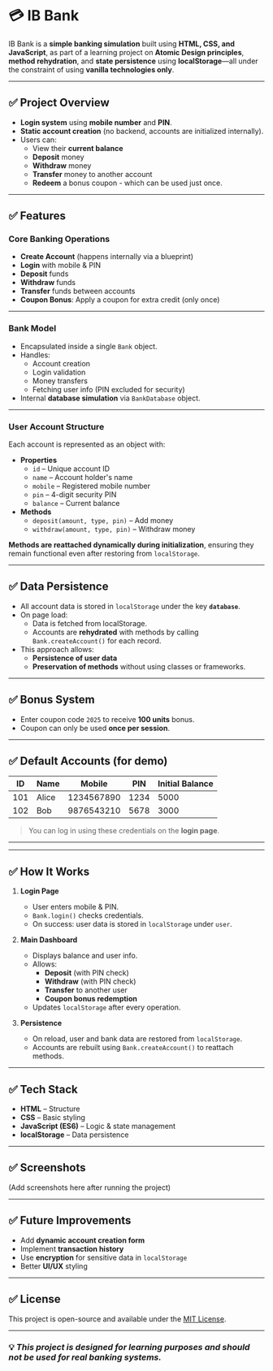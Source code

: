 # 💳 IB Bank

IB Bank is a **simple banking simulation** built using **HTML, CSS, and JavaScript**, as part of a learning project on **Atomic Design principles**, **method rehydration**, and **state persistence** using **localStorage**—all under the constraint of using **vanilla technologies only**.

---

## ✅ Project Overview

- **Login system** using **mobile number** and **PIN**.
- **Static account creation** (no backend, accounts are initialized internally).
- Users can:
  - View their **current balance**
  - **Deposit** money
  - **Withdraw** money
  - **Transfer** money to another account
  - **Redeem** a bonus coupon - which can be used just once.

---

## ✅ Features

### **Core Banking Operations**
- **Create Account** (happens internally via a blueprint)
- **Login** with mobile & PIN
- **Deposit** funds
- **Withdraw** funds
- **Transfer** funds between accounts
- **Coupon Bonus**: Apply a coupon for extra credit (only once)

---

### **Bank Model**
- Encapsulated inside a single `Bank` object.
- Handles:
  - Account creation
  - Login validation
  - Money transfers
  - Fetching user info (PIN excluded for security)
- Internal **database simulation** via `BankDatabase` object.

---

### **User Account Structure**
Each account is represented as an object with:
- **Properties**
  - `id` – Unique account ID
  - `name` – Account holder's name
  - `mobile` – Registered mobile number
  - `pin` – 4-digit security PIN
  - `balance` – Current balance
- **Methods**
  - `deposit(amount, type, pin)` – Add money
  - `withdraw(amount, type, pin)` – Withdraw money

**Methods are reattached dynamically during initialization**, ensuring they remain functional even after restoring from `localStorage`.

---

## ✅ Data Persistence

- All account data is stored in `localStorage` under the key **`database`**.
- On page load:
  - Data is fetched from localStorage.
  - Accounts are **rehydrated** with methods by calling `Bank.createAccount()` for each record.
- This approach allows:
  - **Persistence of user data**
  - **Preservation of methods** without using classes or frameworks.

---

## ✅ Bonus System

- Enter coupon code `2025` to receive **100 units** bonus.
- Coupon can only be used **once per session**.

---

## ✅ Default Accounts (for demo)

| ID   | Name   | Mobile      | PIN   | Initial Balance |
|------|--------|------------|-------|-----------------|
| 101  | Alice  | 1234567890 | 1234  | 5000           |
| 102  | Bob    | 9876543210 | 5678  | 3000           |

> You can log in using these credentials on the **login page**.

---

 

---

## ✅ How It Works

1. **Login Page**  
   - User enters mobile & PIN.
   - `Bank.login()` checks credentials.
   - On success: user data is stored in `localStorage` under `user`.

2. **Main Dashboard**  
   - Displays balance and user info.
   - Allows:
     - **Deposit** (with PIN check)
     - **Withdraw** (with PIN check)
     - **Transfer** to another user
     - **Coupon bonus redemption**
   - Updates `localStorage` after every operation.

3. **Persistence**  
   - On reload, user and bank data are restored from `localStorage`.
   - Accounts are rebuilt using `Bank.createAccount()` to reattach methods.

---

## ✅ Tech Stack

- **HTML** – Structure
- **CSS** – Basic styling
- **JavaScript (ES6)** – Logic & state management
- **localStorage** – Data persistence

---

## ✅ Screenshots

(Add screenshots here after running the project)

---

## ✅ Future Improvements

- Add **dynamic account creation form**
- Implement **transaction history**
- Use **encryption** for sensitive data in `localStorage`
- Better **UI/UX** styling

---

## ✅ License

This project is open-source and available under the [MIT License](LICENSE).

---

### 💡 *This project is designed for learning purposes and should not be used for real banking systems.*
